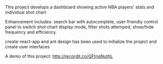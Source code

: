 This project develops a dashboard showing active NBA players' stats and individual shot chart

Enhancement includes: search bar with autocomplete, user-friendly control panel to switch shot chart 
display mode, filter shots attemped, show/hide frequency and efficiency. 

create-react-app and ant design has been used to initialize the project and create user interfaces

A demo of this project: http://recordit.co/QFtnqNuthL

